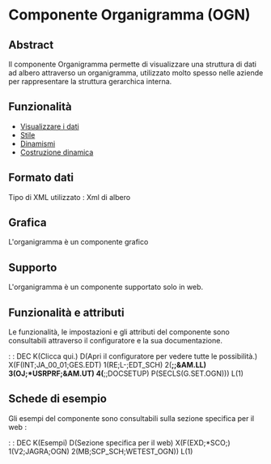 # Componente Organigramma (OGN)
## Abstract

Il componente Organigramma permette di visualizzare una struttura di dati ad albero attraverso un organigramma, utilizzato molto spesso nelle aziende per rappresentare la struttura gerarchica interna.

## Funzionalità
- [Visualizzare i dati](Sorgenti/DOC/TA/B£AMO/LOCOGN_F01)
- [Stile](Sorgenti/DOC/TA/B£AMO/LOCOGN_F02)
- [Dinamismi](Sorgenti/DOC/TA/B£AMO/LOCOGN_F03)
- [Costruzione dinamica](Sorgenti/DOC/TA/B£AMO/LOCOGN_F04)

## Formato dati
Tipo di XML utilizzato :  Xml di albero

## Grafica
L'organigramma è un componente grafico

## Supporto
L'organigramma è un componente supportato solo in web.

## Funzionalità e attributi
Le funzionalità, le impostazioni e gli attributi del componente sono consultabili attraverso il configuratore e la sua documentazione.

 :  : DEC K(Clicca qui.) D(Apri il configuratore per vedere tutte le possibilità.) X(F(INT;JA_00_01;GES.EDT) 1(RE;L-;EDT_SCH) 2(**;;&AM.LL) 3(OJ;*USRPRF;&AM.UT) 4(**;;DOCSETUP) P(SECLS(G.SET.OGN))) L(1)

## Schede di esempio
Gli esempi del componente sono consultabili sulla sezione specifica per il web : 

 :  : DEC K(Esempi) D(Sezione specifica per il web) X(F(EXD;*SCO;) 1(V2;JAGRA;OGN) 2(MB;SCP_SCH;WETEST_OGN)) L(1)
